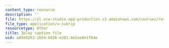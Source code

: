 ```yaml
---
content_type: resource
description: ''
file: https://ol-ocw-studio-app-production.s3.amazonaws.com/courses/res-3-003-learn-to-build-your-own-videogame-with-the-unity-game-engine-and-microsoft-kinect-january-iap-2017/a88e02631b54663be201be2aa0e1f64e_xfbzRPUagPY.srt
file_type: application/x-subrip
resourcetype: Other
title: 3play caption file
uid: a88e0263-1b54-663b-e201-be2aa0e1f64e
---
```

